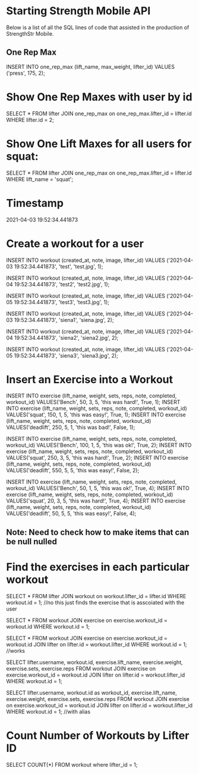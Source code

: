 # Starting Strength Mobile API 

Below is a list of all the SQL lines of code that assisted in the production of StrengthStr Mobile. 


## One Rep Max
INSERT INTO one_rep_max (lift_name, max_weight, lifter_id) VALUES ('press', 175, 2);

# Show One Rep Maxes with user by id 
SELECT * FROM lifter JOIN one_rep_max on one_rep_max.lifter_id = lifter.id WHERE lifter.id = 2;

# Show One Lift Maxes for all users for squat:
SELECT * FROM lifter JOIN one_rep_max on one_rep_max.lifter_id = lifter.id WHERE lift_name = 'squat';

# Timestamp 
2021-04-03 19:52:34.441873


# Create a workout for a user 
INSERT INTO workout (created_at, note, image, lifter_id) VALUES ('2021-04-03 19:52:34.441873', 'test', 'test.jpg', 1);

INSERT INTO workout (created_at, note, image, lifter_id) VALUES ('2021-04-04 19:52:34.441873', 'test2', 'test2.jpg', 1);

INSERT INTO workout (created_at, note, image, lifter_id) VALUES ('2021-04-05 19:52:34.441873', 'test3', 'test3.jpg', 1);

INSERT INTO workout (created_at, note, image, lifter_id) VALUES ('2021-04-03 19:52:34.441873', 'siena1', 'siena.jpg', 2);

INSERT INTO workout (created_at, note, image, lifter_id) VALUES ('2021-04-04 19:52:34.441873', 'siena2', 'siena2.jpg', 2);

INSERT INTO workout (created_at, note, image, lifter_id) VALUES ('2021-04-05 19:52:34.441873', 'siena3', 'siena3.jpg', 2);




# Insert an Exercise into a Workout
INSERT INTO exercise (lift_name, weight, sets, reps, note, completed, workout_id) VALUES('Bench', 50, 3, 5, 'this was hard!', True,  1); 
INSERT INTO exercise (lift_name, weight, sets, reps, note, completed, workout_id) VALUES('squat', 150, 1, 5, 'this was easy!', True,  1); 
INSERT INTO exercise (lift_name, weight, sets, reps, note, completed, workout_id) VALUES('deadlift', 250, 5, 1, 'this was bad!', False,  1); 


INSERT INTO exercise (lift_name, weight, sets, reps, note, completed, workout_id) VALUES('Bench', 100, 1, 5, 'this was ok!', True,  2); 
INSERT INTO exercise (lift_name, weight, sets, reps, note, completed, workout_id) VALUES('squat', 250, 3, 5, 'this was hard!', True,  2); 
INSERT INTO exercise (lift_name, weight, sets, reps, note, completed, workout_id) VALUES('deadlift', 550, 5, 5, 'this was easy!', False,  2); 


INSERT INTO exercise (lift_name, weight, sets, reps, note, completed, workout_id) VALUES('Bench', 50, 1, 5, 'this was ok!', True,  4); 
INSERT INTO exercise (lift_name, weight, sets, reps, note, completed, workout_id) VALUES('squat', 20, 3, 5, 'this was hard!', True,  4); 
INSERT INTO exercise (lift_name, weight, sets, reps, note, completed, workout_id) VALUES('deadlift', 50, 5, 5, 'this was easy!', False,  4); 


## Note: Need to check how to make items that can be null nulled 

# Find the exercises in each particular workout 
SELECT * FROM lifter JOIN workout on workout.lifter_id = lifter.id WHERE workout.id = 1; //no this just finds the exercise that is asscoiated with the user 

SELECT * FROM workout JOIN exercise on exercise.workout_id = workout.id WHERE workout.id = 1; 

SELECT * FROM workout JOIN exercise on exercise.workout_id = workout.id JOIN lifter on lifter.id = workout.lifter_id WHERE workout.id = 1; //works

SELECT lifter.username, workout.id, exercise.lift_name, exercise.weight, exercise.sets, exercise.reps FROM workout JOIN exercise on exercise.workout_id = workout.id JOIN lifter on lifter.id = workout.lifter_id WHERE workout.id = 1;

SELECT lifter.username, workout.id as workout_id, exercise.lift_name, exercise.weight, exercise.sets, exercise.reps FROM workout JOIN exercise on exercise.workout_id = workout.id JOIN lifter on lifter.id = workout.lifter_id WHERE workout.id = 1; //with alias 


# Count Number of Workouts by Lifter ID
SELECT COUNT(*) FROM workout  where lifter_id = 1;




